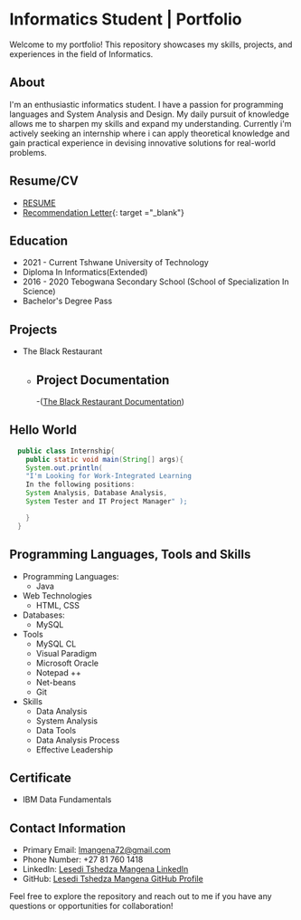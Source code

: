 # Informatics Student | Portfolio

Welcome to my portfolio! This repository showcases my skills, projects, and experiences in the field of Informatics.

## About
I'm an enthusiastic informatics student. I have a passion for programming languages and System Analysis and Design. My daily pursuit of knowledge allows me to sharpen my skills and expand my understanding. Currently i'm actively seeking an internship where i can apply theoretical knowledge and gain practical experience in devising innovative solutions for real-world problems.

## Resume/CV <a name="resume"></a>
- [RESUME](<LT MANGENA RESUME.pdf>)
- [Recommendation Letter](<Recommendation Letter.pdf>){: target ="_blank"}

## Education
- 2021 - Current Tshwane University of Technology
- Diploma In Informatics(Extended)
- 2016 - 2020 Tebogwana Secondary School (School of Specialization In Science)
-  Bachelor's Degree Pass

## Projects <a name="projects"></a>
- The Black Restaurant
  - ## Project Documentation
    -([The Black Restaurant Documentation](<The Black Restaurant Documentation.pdf>))

## Hello World <a name="code-samples"></a>

  ```java
    public class Internship{
      public static void main(String[] args){
      System.out.println(
      "I'm Looking for Work-Integrated Learning
      In the following positions:
      System Analysis, Database Analysis,
      System Tester and IT Project Manager" );

      }
    }
  ```

## Programming Languages, Tools and Skills <a name="skills-and-technologies"></a>

- Programming Languages:
  - Java
- Web Technologies
  - HTML, CSS
- Databases:
  - MySQL
- Tools
  - MySQL CL
  - Visual Paradigm
  - Microsoft Oracle
  - Notepad ++
  - Net-beans
  - Git
- Skills
  - Data Analysis
  - System Analysis
  - Data Tools
  - Data Analysis Process
  - Effective Leadership

## Certificate
- IBM Data Fundamentals

## Contact Information <a name="contact-information"></a>

- Primary Email: lmangena72@gmail.com
- Phone Number: +27 81 760 1418
- LinkedIn: [Lesedi Tshedza Mangena LinkedIn](https://www.linkedin.com/in/lt-mangena/)
- GitHub: [Lesedi Tshedza Mangena GitHub Profile](https://github.com/lmangena72)

Feel free to explore the repository and reach out to me if you have any questions or opportunities for collaboration!
